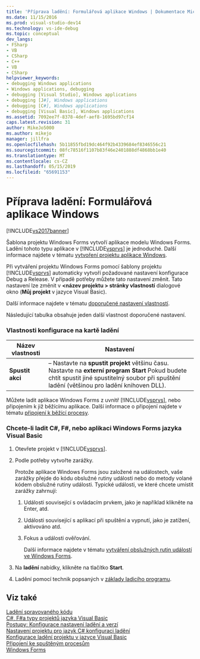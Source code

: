 ```yaml
---
title: 'Příprava ladění: Formulářová aplikace Windows | Dokumentace Microsoftu'
ms.date: 11/15/2016
ms.prod: visual-studio-dev14
ms.technology: vs-ide-debug
ms.topic: conceptual
dev_langs:
- FSharp
- VB
- CSharp
- C++
- VB
- CSharp
helpviewer_keywords:
- debugging Windows applications
- Windows applications, debugging
- debugging [Visual Studio], Windows applications
- debugging [J#], Windows applications
- debugging [C#], Windows applications
- debugging [Visual Basic], Windows applications
ms.assetid: 7092ee7f-8378-4def-aef8-1695bd97cf14
caps.latest.revision: 31
author: MikeJo5000
ms.author: mikejo
manager: jillfra
ms.openlocfilehash: 5b11855fbd19dc464f92b4339684ef8346556c21
ms.sourcegitcommit: 08fc78516f1107b83f46e2401888df4868bb1e40
ms.translationtype: MT
ms.contentlocale: cs-CZ
ms.lasthandoff: 05/15/2019
ms.locfileid: "65691153"
---
```

# <a name="debugging-preparation-windows-forms-applications"></a>Příprava ladění: Formulářová aplikace Windows
[!INCLUDE[vs2017banner](../includes/vs2017banner.md)]

Šablona projektu Windows Forms vytvoří aplikace modelu Windows Forms. Ladění tohoto typu aplikace v [!INCLUDE[vsprvs](../includes/vsprvs-md.md)] je jednoduché. Další informace najdete v tématu [vytvoření projektu aplikace Windows](https://msdn.microsoft.com/b2f93fed-c635-4705-8d0e-cf079a264efa).  
  
 Při vytváření projektu Windows Forms pomocí šablony projektu [!INCLUDE[vsprvs](../includes/vsprvs-md.md)] automaticky vytvoří požadované nastavení konfigurace Debug a Release. V případě potřeby můžete tato nastavení změnit. Tato nastavení lze změnit v  **\<název projektu > stránky vlastností** dialogové okno (**Můj projekt** v jazyce Visual Basic).  
  
 Další informace najdete v tématu [doporučené nastavení vlastností](../debugger/managed-debugging-recommended-property-settings.md).  
  
 Následující tabulka obsahuje jeden další vlastnost doporučené nastavení.  
  
### <a name="configuration-properties-in-debug-tab"></a>Vlastnosti konfigurace na kartě ladění  
  
|**Název vlastnosti**|**Nastavení**|  
|-----------------------|-----------------|  
|**Spustit akci**|– Nastavte na **spustit projekt** většinu času. Nastavte na **externí program Start** Pokud budete chtít spustit jiné spustitelný soubor při spuštění ladění (většinou pro ladění knihoven DLL).|  
  
 Můžete ladit aplikace Windows Forms z uvnitř [!INCLUDE[vsprvs](../includes/vsprvs-md.md)], nebo připojením k již běžícímu aplikace. Další informace o připojení najdete v tématu [připojení k běžící procesy](../debugger/attach-to-running-processes-with-the-visual-studio-debugger.md).  
  
### <a name="to-debug-a-c-f-or-visual-basic-windows-forms-application"></a>Chcete-li ladit C#, F#, nebo aplikaci Windows Forms jazyka Visual Basic  
  
1. Otevřete projekt v [!INCLUDE[vsprvs](../includes/vsprvs-md.md)].  
  
2. Podle potřeby vytvořte zarážky.  
  
    Protože aplikace Windows Forms jsou založené na událostech, vaše zarážky přejde do kódu obslužné rutiny události nebo do metody volané kódem obslužné rutiny události. Typické události, ve které chcete umístit zarážky zahrnují:  
  
   1. Události související s ovládacím prvkem, jako je například klikněte na Enter, atd.  
  
   2. Události související s aplikací při spuštění a vypnutí, jako je zatížení, aktivováno atd.  
  
   3. Fokus a události ověřování.  
  
      Další informace najdete v tématu [vytváření obslužných rutin událostí ve Windows Forms](https://msdn.microsoft.com/library/6514e530-c6b8-489c-a8d2-eda7b7072701).  
  
3. Na **ladění** nabídky, klikněte na tlačítko **Start**.  
  
4. Ladění pomocí technik popsaných v [základy ladicího programu](../debugger/debugger-basics.md).  
  
## <a name="see-also"></a>Viz také  
 [Ladění spravovaného kódu](../debugger/debugging-managed-code.md)   
 [C#, F#a typy projektů jazyka Visual Basic](../debugger/debugging-preparation-csharp-f-hash-and-visual-basic-project-types.md)   
 [Postupy: Konfigurace nastavení ladění a verzí](../debugger/how-to-set-debug-and-release-configurations.md)   
 [Nastavení projektu pro jazyk C# konfiguraci ladění](../debugger/project-settings-for-csharp-debug-configurations.md)   
 [Konfigurace ladění projektu v jazyce Visual Basic](../debugger/project-settings-for-a-visual-basic-debug-configuration.md)   
 [Připojení ke spuštěným procesům](../debugger/attach-to-running-processes-with-the-visual-studio-debugger.md)   
 [Windows Forms](https://msdn.microsoft.com/library/627df1e9-b254-41af-bbac-9a4f02810c54)
